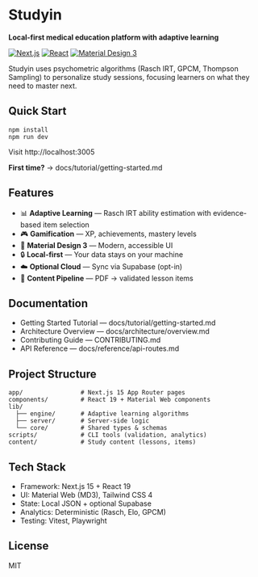# Studyin

**Local-first medical education platform with adaptive learning**

[![Next.js](https://img.shields.io/badge/Next.js-15-black)](https://nextjs.org)
[![React](https://img.shields.io/badge/React-19-blue)](https://react.dev)
[![Material Design 3](https://img.shields.io/badge/Material-Design%203-purple)](https://m3.material.io)

Studyin uses psychometric algorithms (Rasch IRT, GPCM, Thompson Sampling) to personalize study sessions, focusing learners on what they need to master next.

## Quick Start

```
npm install
npm run dev
```

Visit http://localhost:3005

**First time?** → docs/tutorial/getting-started.md

## Features

- 📊 **Adaptive Learning** — Rasch IRT ability estimation with evidence-based item selection
- 🎮 **Gamification** — XP, achievements, mastery levels
- 📱 **Material Design 3** — Modern, accessible UI
- 🔒 **Local-first** — Your data stays on your machine
- ☁️ **Optional Cloud** — Sync via Supabase (opt-in)
- 📄 **Content Pipeline** — PDF → validated lesson items

## Documentation

- Getting Started Tutorial — docs/tutorial/getting-started.md
- Architecture Overview — docs/architecture/overview.md
- Contributing Guide — CONTRIBUTING.md
- API Reference — docs/reference/api-routes.md

## Project Structure

```
app/                # Next.js 15 App Router pages
components/         # React 19 + Material Web components
lib/
  ├── engine/       # Adaptive learning algorithms
  ├── server/       # Server-side logic
  └── core/         # Shared types & schemas
scripts/            # CLI tools (validation, analytics)
content/            # Study content (lessons, items)
```

## Tech Stack

- Framework: Next.js 15 + React 19
- UI: Material Web (MD3), Tailwind CSS 4
- State: Local JSON + optional Supabase
- Analytics: Deterministic (Rasch, Elo, GPCM)
- Testing: Vitest, Playwright

## License

MIT

